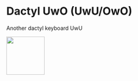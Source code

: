 # Dactyl UwO (UwU/OwO)
Another dactyl keyboard UwU

<img src="https://github.com/dotMortis/dactyl_uwo/blob/master/pictures/shooting_31.JPG?raw=true" height="100">